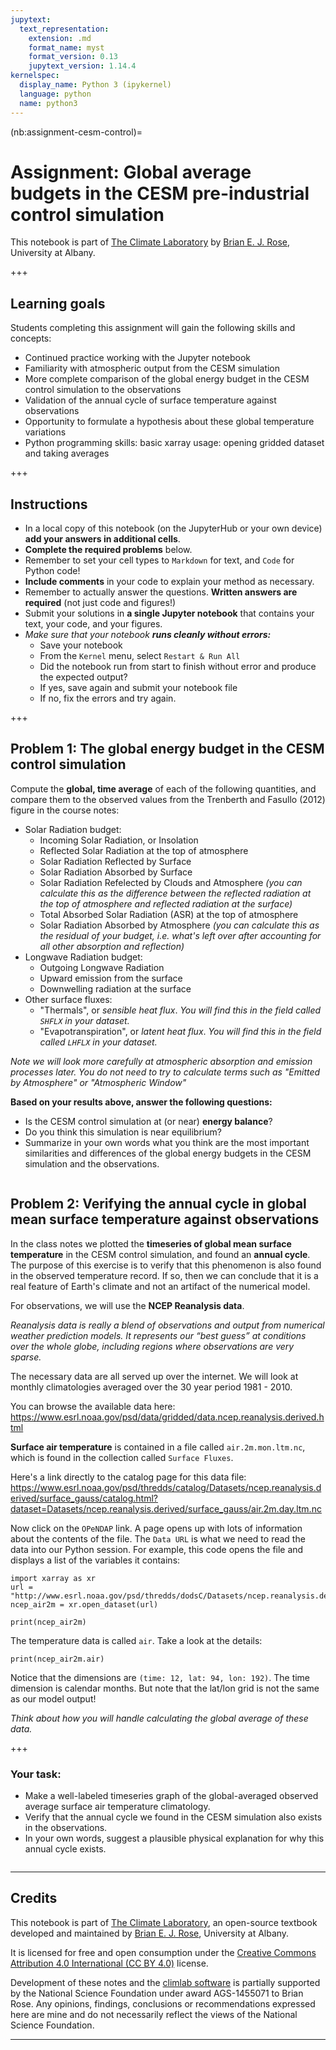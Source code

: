 ```yaml
---
jupytext:
  text_representation:
    extension: .md
    format_name: myst
    format_version: 0.13
    jupytext_version: 1.14.4
kernelspec:
  display_name: Python 3 (ipykernel)
  language: python
  name: python3
---
```


(nb:assignment-cesm-control)=
# Assignment: Global average budgets in the CESM pre-industrial control simulation

This notebook is part of [The Climate Laboratory](https://brian-rose.github.io/ClimateLaboratoryBook) by [Brian E. J. Rose](http://www.atmos.albany.edu/facstaff/brose/index.html), University at Albany.

+++

## Learning goals

Students completing this assignment will gain the following skills and concepts:

- Continued practice working with the Jupyter notebook
- Familiarity with atmospheric output from the CESM simulation
- More complete comparison of the global energy budget in the CESM control simulation to the observations
- Validation of the annual cycle of surface temperature against observations
- Opportunity to formulate a hypothesis about these global temperature variations
- Python programming skills: basic xarray usage: opening gridded dataset and taking averages

+++

## Instructions

- In a local copy of this notebook (on the JupyterHub or your own device) **add your answers in additional cells**.
- **Complete the required problems** below. 
- Remember to set your cell types to `Markdown` for text, and `Code` for Python code!
- **Include comments** in your code to explain your method as necessary.
- Remember to actually answer the questions. **Written answers are required** (not just code and figures!)
- Submit your solutions in **a single Jupyter notebook** that contains your text, your code, and your figures.
- *Make sure that your notebook* ***runs cleanly without errors:***
    - Save your notebook
    - From the `Kernel` menu, select `Restart & Run All`
    - Did the notebook run from start to finish without error and produce the expected output?
    - If yes, save again and submit your notebook file
    - If no, fix the errors and try again.

+++

## Problem 1: The global energy budget in the CESM control simulation

Compute the **global, time average** of each of the following quantities, and compare them to the observed values from the Trenberth and Fasullo (2012) figure in the course notes:

- Solar Radiation budget:
    - Incoming Solar Radiation, or Insolation
    - Reflected Solar Radiation at the top of atmosphere
    - Solar Radiation Reflected by Surface
    - Solar Radiation Absorbed by Surface
    - Solar Radiation Refelected by Clouds and Atmosphere *(you can calculate this as the difference between the reflected radiation at the top of atmosphere and reflected radiation at the surface)*
    - Total Absorbed Solar Radiation (ASR) at the top of atmosphere
    - Solar Radiation Absorbed by Atmosphere *(you can calculate this as the residual of your budget, i.e. what's left over after accounting for all other absorption and reflection)*
- Longwave Radiation budget:
    - Outgoing Longwave Radiation
    - Upward emission from the surface
    - Downwelling radiation at the surface
- Other surface fluxes:
    - "Thermals", or *sensible heat flux*. *You will find this in the field called `SHFLX` in your dataset.*
    - "Evapotranspiration", or *latent heat flux*. *You will find this in the field called `LHFLX` in your dataset.*
    
*Note we will look more carefully at atmospheric absorption and emission processes later. You do not need to try to calculate terms such as "Emitted by Atmosphere" or "Atmospheric Window"*

**Based on your results above, answer the following questions:**

- Is the CESM control simulation at (or near) **energy balance**? 
- Do you think this simulation is near equilibrium?
- Summarize in your own words what you think are the most important similarities and differences of the global energy budgets in the CESM simulation and the observations.

```{code-cell} ipython3

```

## Problem 2: Verifying the annual cycle in global mean surface temperature against observations

In the class notes we plotted the **timeseries of global mean surface temperature** in the CESM control simulation, and found an **annual cycle**. The purpose of this exercise is to verify that this phenomenon is also found in the observed temperature record. If so, then we can conclude that it is a real feature of Earth's climate and not an artifact of the numerical model.

For observations, we will use the **NCEP Reanalysis data**.

*Reanalysis data is really a blend of observations and output from numerical weather prediction models. It represents our “best guess” at conditions over the whole globe, including regions where observations are very sparse.*

The necessary data are all served up over the internet. We will look at monthly climatologies averaged over the 30 year period 1981 - 2010.

You can browse the available data here: 
https://www.esrl.noaa.gov/psd/data/gridded/data.ncep.reanalysis.derived.html

**Surface air temperature** is contained in a file called `air.2m.mon.ltm.nc`, which is found in the collection called `Surface Fluxes`. 

Here's a link directly to the catalog page for this data file:
https://www.esrl.noaa.gov/psd/thredds/catalog/Datasets/ncep.reanalysis.derived/surface_gauss/catalog.html?dataset=Datasets/ncep.reanalysis.derived/surface_gauss/air.2m.day.ltm.nc

Now click on the `OPeNDAP` link. A page opens up with lots of information about the contents of the file. The `Data URL` is what we need to read the data into our Python session. For example, this code opens the file and displays a list of the variables it contains:

```{code-cell} ipython3
import xarray as xr
url = "http://www.esrl.noaa.gov/psd/thredds/dodsC/Datasets/ncep.reanalysis.derived/surface_gauss/air.2m.mon.ltm.nc"
ncep_air2m = xr.open_dataset(url)

print(ncep_air2m)
```

The temperature data is called `air`. Take a look at the details:

```{code-cell} ipython3
print(ncep_air2m.air)
```

Notice that the dimensions are `(time: 12, lat: 94, lon: 192)`. The time dimension is calendar months. But note that the lat/lon grid is not the same as our model output! 

*Think about how you will handle calculating the global average of these data.*

+++

### Your task:

- Make a well-labeled timeseries graph of the global-averaged observed average surface air temperature climatology. 
- Verify that the annual cycle we found in the CESM simulation also exists in the observations.
- In your own words, suggest a plausible physical explanation for why this annual cycle exists.

```{code-cell} ipython3

```

____________

## Credits

This notebook is part of [The Climate Laboratory](https://brian-rose.github.io/ClimateLaboratoryBook), an open-source textbook developed and maintained by [Brian E. J. Rose](http://www.atmos.albany.edu/facstaff/brose/index.html), University at Albany.

It is licensed for free and open consumption under the
[Creative Commons Attribution 4.0 International (CC BY 4.0)](https://creativecommons.org/licenses/by/4.0/) license.

Development of these notes and the [climlab software](https://github.com/brian-rose/climlab) is partially supported by the National Science Foundation under award AGS-1455071 to Brian Rose. Any opinions, findings, conclusions or recommendations expressed here are mine and do not necessarily reflect the views of the National Science Foundation.
____________

```{code-cell} ipython3

```
